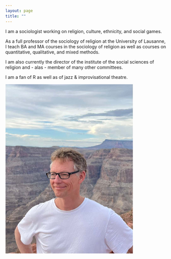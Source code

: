 ```yaml
---
layout: page
title: ""
---
```


I am a sociologist working on religion, culture, ethnicity, and social games.

As a full professor of the sociology of religion at the University of Lausanne, I teach BA and MA courses in the sociology of religion as well as courses on quantitative, qualitative, and mixed methods.

I am also currently the director of the institute of the social sciences of religion and - alas - member of many other committees.

I am a fan of R as well as of jazz & improvisational theatre.

			
<img src="assets/Picture_3.jpg" alt="drawing" style="width:400px;"/>





